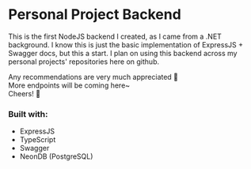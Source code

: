 # Personal Project Backend  

This is the first NodeJS backend I created, as I came from a .NET background.
I know this is just the basic implementation of ExpressJS + Swagger docs, but this a start.
I plan on using this backend across my personal projects' repositories here on github.

Any recommendations are very much appreciated 🙇  
More endpoints will be coming here~  
Cheers! 🍻

### Built with:
- ExpressJS
- TypeScript
- Swagger
- NeonDB (PostgreSQL)

